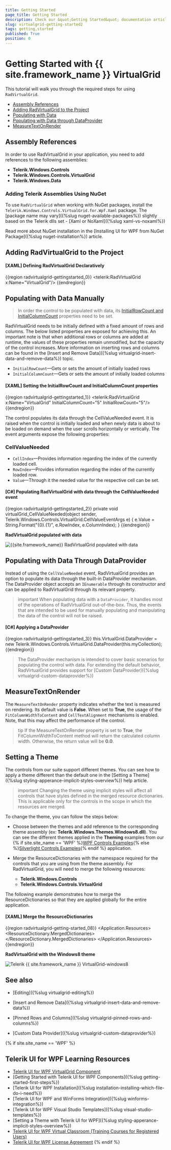 ```yaml
---
title: Getting Started
page_title: Getting Started
description: Check our &quot;Getting Started&quot; documentation article for the RadVirtualGrid {{ site.framework_name }} control.
slug: virtualgrid-getting-started2
tags: getting,started
published: True
position: 0
---
```


# Getting Started with {{ site.framework_name }} VirtualGrid

This tutorial will walk you through the required steps for using `RadVirtualGrid`. 

* [Assembly References](#assembly-references)
* [Adding RadVirtualGrid to the Project](#adding-radvirtualgrid-to-the-project)
* [Populating with Data](#populating-with-data-manually)
* [Populating with Data through DataProvider](#populating-with-data-through-dataprovider)
* [MeasureTextOnRender](#measuretextonrender)

## Assembly References

In order to use RadVirtualGrid in your application, you need to add references to the following assemblies:

* __Telerik.Windows.Controls__
* __Telerik.Windows.Controls.VirtualGrid__
* __Telerik.Windows.Data__

### Adding Telerik Assemblies Using NuGet

To use `RadVirtualGrid` when working with NuGet packages, install the `Telerik.Windows.Controls.VirtualGrid.for.Wpf.Xaml` package. The [package name may vary]({%slug nuget-available-packages%}) slightly based on the Telerik dlls set - [Xaml or NoXaml]({%slug xaml-vs-noxaml%})

Read more about NuGet installation in the [Installing UI for WPF from NuGet Package]({%slug nuget-installation%}) article.

## Adding RadVirtualGrid to the Project

#### __[XAML] Defining RadVirtualGrid Declaratively__
{{region radvirtualgrid-gettingstarted_0}}
	 <telerik:RadVirtualGrid x:Name="VirtualGrid"/>
{{endregion}}

## Populating with Data Manually

> In order the control to be populated with data, its [InitialRowCount and InitialColumnCount](#setting-initial-row-and-column-count) properties need to be set.

RadVirtualGrid needs to be initially defined with a fixed amount of rows and columns. The below listed properties are exposed for achieving this. An important note is that when additional rows or columns are added at runtime, the values of these properties remain unmodified, but the capacity of the control increases. More information on inserting rows and columns can be found in the [Insert and Remove Data]({%slug virtualgrid-insert-data-and-remove-data%}) topic.

* `InitialRowCount`&mdash;Gets or sets the amount of initially loaded rows
* `InitialColumnCount`&mdash;Gets or sets the amount of initially loaded columns

#### __[XAML] Setting the InitialRowCount and InitialColumnCount properties__
{{region radvirtualgrid-gettingstarted_1}}
	<telerik:RadVirtualGrid x:Name="VirtualGrid" 
                                InitialColumnCount="5" 
                                InitialRowCount="5"/>
{{endregion}}

The control populates its data through the CellValueNeeded event. It is raised when the control is initially loaded and when newly data is about to be loaded on demand when the user scrolls horizontally or vertically. The event arguments expose the following properties:

### CellValueNeeded

* `CellIndex`&mdash;Provides information regarding the index of the currently loaded cell.
* `RowIndex`&mdash;Provides information regarding the index of the currently loaded row.
* `Value`&mdash;Through it the needed value for the respective cell can be set.

#### __[C#] Populating RadVirtualGrid with data through the CellValueNeeded event__
{{region radvirtualgrid-gettingstarted_2}}
	private void virtualGrid_CellValueNeeded(object sender, 
            Telerik.Windows.Controls.VirtualGrid.CellValueEventArgs e)
        {
            e.Value = String.Format("{0}.{1}", e.RowIndex, e.ColumnIndex);
        }
{{endregion}}

__RadVirtualGrid populated with data__

![{{site.framework_name}} RadVirtualGrid populated with data](images/RadVirtualGrid_GettingStarted_01.png)

## Populating with Data Through DataProvider

Instead of using the `CellValueNeeded` event, RadVirtualGrid provides an option to populate its data through the built-in DataProvider mechanism. The DataProvider object accepts an `IEnumerable` through its constructor and can be applied to RadVirtualGrid through its relevant property.

>important When populating data with a `DataProvider`, it handles most of the operations of RadVirtualGrid out-of-the-box. Thus, the events that are intended to be used for manually populating and manipulating the data of the control will not be raised.

#### __[C#] Applying a DataProvider__
{{region radvirtualgrid-gettingstarted_3}}
	this.VirtualGrid.DataProvider = new Telerik.Windows.Controls.VirtualGrid.DataProvider(this.myCollection);
{{endregion}}

> The DataProvider mechanism is intended to cover basic scenarios for populating the control with data. For extending the default behavior, RadVirtualGrid provides support for [Custom DataProvider]({%slug virtualgrid-custom-dataprovider%})

## MeasureTextOnRender

The `MeasureTextOnRender` property indicates whether the text is measured on rendering. Its default value is __False__. When set to __True__, the usage of the `FitColumnWidthToContent` and `CellTextAlignment` mechanisms is enabled. Note, that this may affect the performance of the control.

>tip If the MeasureTextOnRender property is set to __True__, the FitColumnWidthToContent method will return the calculated column width. Otherwise, the return value will be __0.0__.

## Setting a Theme

The controls from our suite support different themes. You can see how to apply a theme different than the default one in the [Setting a Theme]({%slug styling-apperance-implicit-styles-overview%}) help article.

>important Changing the theme using implicit styles will affect all controls that have styles defined in the merged resource dictionaries. This is applicable only for the controls in the scope in which the resources are merged. 

To change the theme, you can follow the steps below:
* Choose between the themes and add reference to the corresponding theme assembly (ex: **Telerik.Windows.Themes.Windows8.dll**). You can see the different themes applied in the **Theming** examples from our {% if site.site_name == 'WPF' %}[WPF Controls Examples](https://demos.telerik.com/wpf/){% else %}[Silverlight Controls Examples](https://demos.telerik.com/silverlight/#GridView/Theming){% endif %} application.

* Merge the ResourceDictionaries with the namespace required for the controls that you are using from the theme assembly. For RadVirtualGrid, you will need to merge the following resources:

	* __Telerik.Windows.Controls__
	* __Telerik.Windows.Controls.VirtualGrid__

The following example demonstrates how to merge the ResourceDictionaries so that they are applied globally for the entire application.

#### __[XAML] Merge the ResourceDictionaries__  
{{region radvirtualgrid-getting-started_08}}
		<Application.Resources>
			<ResourceDictionary>
				<ResourceDictionary.MergedDictionaries>
	                <ResourceDictionary Source="/Telerik.Windows.Themes.Windows8;component/Themes/System.Windows.xaml"/>
	                <ResourceDictionary Source="/Telerik.Windows.Themes.Windows8;component/Themes/Telerik.Windows.Controls.xaml"/>
	                <ResourceDictionary Source="/Telerik.Windows.Themes.Windows8;component/Themes/Telerik.Windows.Controls.VirtualGrid.xaml"/>
				</ResourceDictionary.MergedDictionaries>
			</ResourceDictionary>
		</Application.Resources>
{{endregion}}
	
__RadVirtualGrid with the Windows8 theme__

![Telerik {{ site.framework_name }} VirtualGrid-windows8](images/RadVirtualGrid-windows8.png)

## See also

* [Editing]({%slug virtualgrid-editing%})

* [Insert and Remove Data]({%slug virtualgrid-insert-data-and-remove-data%})

* [Pinned Rows and Columns]({%slug virtualgrid-pinned-rows-and-columns%})

* [Custom Data Provider]({%slug virtualgrid-custom-dataprovider%})




{% if site.site_name == 'WPF' %}
## Telerik UI for WPF Learning Resources

* [Telerik UI for WPF VirtualGrid Component](https://www.telerik.com/products/wpf/virtualgrid.aspx)
* [Getting Started with Telerik UI for WPF Components]({%slug getting-started-first-steps%})
* [Telerik UI for WPF Installation]({%slug installation-installing-which-file-do-i-need%})
* [Telerik UI for WPF and WinForms Integration]({%slug winforms-integration%})
* [Telerik UI for WPF Visual Studio Templates]({%slug visual-studio-templates%})
* [Setting a Theme with Telerik UI for WPF]({%slug styling-apperance-implicit-styles-overview%})
* [Telerik UI for WPF Virtual Classroom (Training Courses for Registered Users)](https://learn.telerik.com/learn/course/external/view/elearning/16/telerik-ui-for-wpf) 
* [Telerik UI for WPF License Agreement](https://www.telerik.com/purchase/license-agreement/wpf-dlw-s)
{% endif %}

